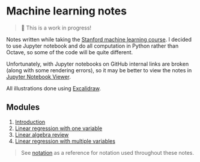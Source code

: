 # Machine learning notes

> 🚧 This is a work in progress!

Notes written while taking the [Stanford machine learning course](https://www.coursera.org/learn/machine-learning). I decided to use Jupyter notebook and do all computation in Python rather than Octave, so some of the code will be quite different.

Unfortunately, with Jupyter notebooks on GitHub internal links are broken (along with some rendering errors), so it may be better to view the notes in [Jupyter Notebook Viewer](https://nbviewer.jupyter.org/github/liamross/machine-learning-notes/tree/master/).

All illustrations done using [Excalidraw](https://excalidraw.com/).

## Modules

1. [Introduction](1_introduction.ipynb)
1. [Linear regression with one variable](2_linear_regression_with_one_variable.ipynb)
1. [Linear algebra review](3_linear_algebra_review.ipynb)
1. [Linear regression with multiple variables](4_linear_regression_with_multiple_variables.ipynb)

> See [notation](notation.ipynb) as a reference for notation used throughout these notes.